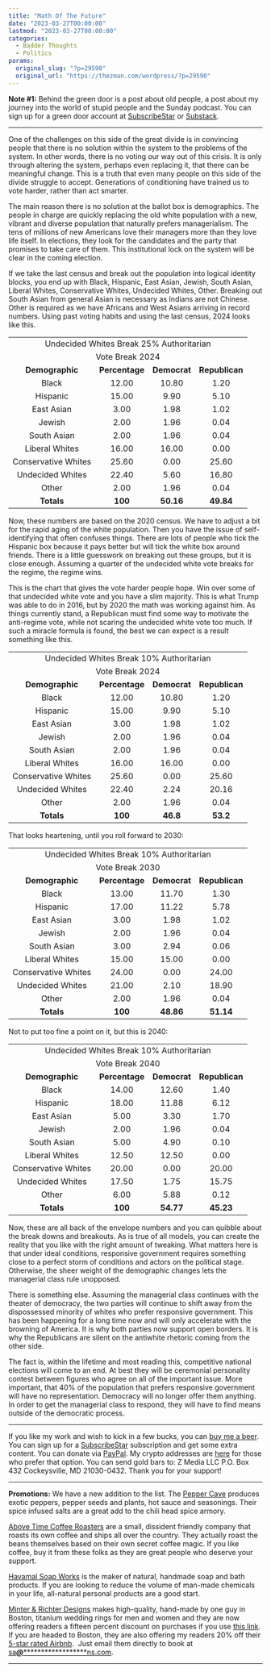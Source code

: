```yaml
---
title: "Math Of The Future"
date: "2023-03-27T00:00:00"
lastmod: "2023-03-27T00:00:00"
categories:
  - Badder Thoughts
  - Politics
params:
  original_slug: "?p=29590"
  original_url: "https://thezman.com/wordpress/?p=29590"
---
```


**Note \#1:** Behind the green door is a post about old people, a post
about my journey into the world of stupid people and the Sunday podcast.
You can sign up for a green door account at
<a href="https://www.subscribestar.com/the-z-blog" rel="noopener"
target="_blank">SubscribeStar</a> or
<a href="https://thedissident.substack.com/" rel="noopener"
target="_blank">Substack</a>.

------------------------------------------------------------------------

One of the challenges on this side of the great divide is in convincing
people that there is no solution within the system to the problems of
the system. In other words, there is no voting our way out of this
crisis. It is only through altering the system, perhaps even replacing
it, that there can be meaningful change. This is a truth that even many
people on this side of the divide struggle to accept. Generations of
conditioning have trained us to vote harder, rather than act smarter.

The main reason there is no solution at the ballot box is demographics.
The people in charge are quickly replacing the old white population with
a new, vibrant and diverse population that naturally prefers
managerialism. The tens of millions of new Americans love their managers
more than they love life itself. In elections, they look for the
candidates and the party that promises to take care of them. This
institutional lock on the system will be clear in the coming election.

If we take the last census and break out the population into logical
identity blocks, you end up with Black, Hispanic, East Asian, Jewish,
South Asian, Liberal Whites, Conservative Whites, Undecided Whites,
Other. Breaking out South Asian from general Asian is necessary as
Indians are not Chinese. Other is required as we have Africans and West
Asians arriving in record numbers. Using past voting habits and using
the last census, 2024 looks like this.

<table width="447">
<tbody>
<tr class="odd">
<td colspan="4" style="text-align: center;" width="447">Undecided Whites
Break 25% Authoritarian</td>
</tr>
<tr class="even">
<td colspan="4" style="text-align: center;">Vote Break 2024</td>
</tr>
<tr class="odd">
<td style="text-align: center;"><strong>Demographic</strong></td>
<td style="text-align: center;"><strong>Percentage</strong></td>
<td style="text-align: center;"><strong>Democrat</strong></td>
<td style="text-align: center;"><strong>Republican</strong></td>
</tr>
<tr class="even">
<td style="text-align: center;">Black</td>
<td style="text-align: center;">12.00</td>
<td style="text-align: center;">10.80</td>
<td style="text-align: center;">1.20</td>
</tr>
<tr class="odd">
<td style="text-align: center;">Hispanic</td>
<td style="text-align: center;">15.00</td>
<td style="text-align: center;">9.90</td>
<td style="text-align: center;">5.10</td>
</tr>
<tr class="even">
<td style="text-align: center;">East Asian</td>
<td style="text-align: center;">3.00</td>
<td style="text-align: center;">1.98</td>
<td style="text-align: center;">1.02</td>
</tr>
<tr class="odd">
<td style="text-align: center;">Jewish</td>
<td style="text-align: center;">2.00</td>
<td style="text-align: center;">1.96</td>
<td style="text-align: center;">0.04</td>
</tr>
<tr class="even">
<td style="text-align: center;">South Asian</td>
<td style="text-align: center;">2.00</td>
<td style="text-align: center;">1.96</td>
<td style="text-align: center;">0.04</td>
</tr>
<tr class="odd">
<td style="text-align: center;">Liberal Whites</td>
<td style="text-align: center;">16.00</td>
<td style="text-align: center;">16.00</td>
<td style="text-align: center;">0.00</td>
</tr>
<tr class="even">
<td style="text-align: center;">Conservative Whites</td>
<td style="text-align: center;">25.60</td>
<td style="text-align: center;">0.00</td>
<td style="text-align: center;">25.60</td>
</tr>
<tr class="odd">
<td style="text-align: center;">Undecided Whites</td>
<td style="text-align: center;">22.40</td>
<td style="text-align: center;">5.60</td>
<td style="text-align: center;">16.80</td>
</tr>
<tr class="even">
<td style="text-align: center;">Other</td>
<td style="text-align: center;">2.00</td>
<td style="text-align: center;">1.96</td>
<td style="text-align: center;">0.04</td>
</tr>
<tr class="odd">
<td style="text-align: center;"><strong>Totals</strong></td>
<td style="text-align: center;"><strong>100</strong></td>
<td style="text-align: center;"><strong>50.16</strong></td>
<td style="text-align: center;"><strong>49.84</strong></td>
</tr>
</tbody>
</table>

Now, these numbers are based on the 2020 census. We have to adjust a bit
for the rapid aging of the white population. Then you have the issue of
self-identifying that often confuses things. There are lots of people
who tick the Hispanic box because it pays better but will tick the white
box around friends. There is a little guesswork on breaking out these
groups, but it is close enough. Assuming a quarter of the undecided
white vote breaks for the regime, the regime wins.

This is the chart that gives the vote harder people hope. Win over some
of that undecided white vote and you have a slim majority. This is what
Trump was able to do in 2016, but by 2020 the math was working against
him. As things currently stand, a Republican must find some way to
motivate the anti-regime vote, while not scaring the undecided white
vote too much. If such a miracle formula is found, the best we can
expect is a result something like this.

<table width="447">
<tbody>
<tr class="odd">
<td colspan="4" style="text-align: center;" width="447">Undecided Whites
Break 10% Authoritarian</td>
</tr>
<tr class="even">
<td colspan="4" style="text-align: center;">Vote Break 2024</td>
</tr>
<tr class="odd">
<td style="text-align: center;"><strong>Demographic</strong></td>
<td style="text-align: center;"><strong>Percentage</strong></td>
<td style="text-align: center;"><strong>Democrat</strong></td>
<td style="text-align: center;"><strong>Republican</strong></td>
</tr>
<tr class="even">
<td style="text-align: center;">Black</td>
<td style="text-align: center;">12.00</td>
<td style="text-align: center;">10.80</td>
<td style="text-align: center;">1.20</td>
</tr>
<tr class="odd">
<td style="text-align: center;">Hispanic</td>
<td style="text-align: center;">15.00</td>
<td style="text-align: center;">9.90</td>
<td style="text-align: center;">5.10</td>
</tr>
<tr class="even">
<td style="text-align: center;">East Asian</td>
<td style="text-align: center;">3.00</td>
<td style="text-align: center;">1.98</td>
<td style="text-align: center;">1.02</td>
</tr>
<tr class="odd">
<td style="text-align: center;">Jewish</td>
<td style="text-align: center;">2.00</td>
<td style="text-align: center;">1.96</td>
<td style="text-align: center;">0.04</td>
</tr>
<tr class="even">
<td style="text-align: center;">South Asian</td>
<td style="text-align: center;">2.00</td>
<td style="text-align: center;">1.96</td>
<td style="text-align: center;">0.04</td>
</tr>
<tr class="odd">
<td style="text-align: center;">Liberal Whites</td>
<td style="text-align: center;">16.00</td>
<td style="text-align: center;">16.00</td>
<td style="text-align: center;">0.00</td>
</tr>
<tr class="even">
<td style="text-align: center;">Conservative Whites</td>
<td style="text-align: center;">25.60</td>
<td style="text-align: center;">0.00</td>
<td style="text-align: center;">25.60</td>
</tr>
<tr class="odd">
<td style="text-align: center;">Undecided Whites</td>
<td style="text-align: center;">22.40</td>
<td style="text-align: center;">2.24</td>
<td style="text-align: center;">20.16</td>
</tr>
<tr class="even">
<td style="text-align: center;">Other</td>
<td style="text-align: center;">2.00</td>
<td style="text-align: center;">1.96</td>
<td style="text-align: center;">0.04</td>
</tr>
<tr class="odd">
<td style="text-align: center;"><strong>Totals</strong></td>
<td style="text-align: center;"><strong>100</strong></td>
<td style="text-align: center;"><strong>46.8</strong></td>
<td style="text-align: center;"><strong>53.2</strong></td>
</tr>
</tbody>
</table>

That looks heartening, until you roll forward to 2030:

<table width="447">
<tbody>
<tr class="odd">
<td colspan="4" style="text-align: center;" width="447">Undecided Whites
Break 10% Authoritarian</td>
</tr>
<tr class="even">
<td colspan="4" style="text-align: center;">Vote Break 2030</td>
</tr>
<tr class="odd">
<td style="text-align: center;"><strong>Demographic</strong></td>
<td style="text-align: center;"><strong>Percentage</strong></td>
<td style="text-align: center;"><strong>Democrat</strong></td>
<td style="text-align: center;"><strong>Republican</strong></td>
</tr>
<tr class="even">
<td style="text-align: center;">Black</td>
<td style="text-align: center;">13.00</td>
<td style="text-align: center;">11.70</td>
<td style="text-align: center;">1.30</td>
</tr>
<tr class="odd">
<td style="text-align: center;">Hispanic</td>
<td style="text-align: center;">17.00</td>
<td style="text-align: center;">11.22</td>
<td style="text-align: center;">5.78</td>
</tr>
<tr class="even">
<td style="text-align: center;">East Asian</td>
<td style="text-align: center;">3.00</td>
<td style="text-align: center;">1.98</td>
<td style="text-align: center;">1.02</td>
</tr>
<tr class="odd">
<td style="text-align: center;">Jewish</td>
<td style="text-align: center;">2.00</td>
<td style="text-align: center;">1.96</td>
<td style="text-align: center;">0.04</td>
</tr>
<tr class="even">
<td style="text-align: center;">South Asian</td>
<td style="text-align: center;">3.00</td>
<td style="text-align: center;">2.94</td>
<td style="text-align: center;">0.06</td>
</tr>
<tr class="odd">
<td style="text-align: center;">Liberal Whites</td>
<td style="text-align: center;">15.00</td>
<td style="text-align: center;">15.00</td>
<td style="text-align: center;">0.00</td>
</tr>
<tr class="even">
<td style="text-align: center;">Conservative Whites</td>
<td style="text-align: center;">24.00</td>
<td style="text-align: center;">0.00</td>
<td style="text-align: center;">24.00</td>
</tr>
<tr class="odd">
<td style="text-align: center;">Undecided Whites</td>
<td style="text-align: center;">21.00</td>
<td style="text-align: center;">2.10</td>
<td style="text-align: center;">18.90</td>
</tr>
<tr class="even">
<td style="text-align: center;">Other</td>
<td style="text-align: center;">2.00</td>
<td style="text-align: center;">1.96</td>
<td style="text-align: center;">0.04</td>
</tr>
<tr class="odd">
<td style="text-align: center;"><strong>Totals</strong></td>
<td style="text-align: center;"><strong>100</strong></td>
<td style="text-align: center;"><strong>48.86</strong></td>
<td style="text-align: center;"><strong>51.14</strong></td>
</tr>
</tbody>
</table>

Not to put too fine a point on it, but this is 2040:

<table width="447">
<tbody>
<tr class="odd">
<td colspan="4" style="text-align: center;" width="447">Undecided Whites
Break 10% Authoritarian</td>
</tr>
<tr class="even">
<td colspan="4" style="text-align: center;">Vote Break 2040</td>
</tr>
<tr class="odd">
<td style="text-align: center;"><strong>Demographic</strong></td>
<td style="text-align: center;"><strong>Percentage</strong></td>
<td style="text-align: center;"><strong>Democrat</strong></td>
<td style="text-align: center;"><strong>Republican</strong></td>
</tr>
<tr class="even">
<td style="text-align: center;">Black</td>
<td style="text-align: center;">14.00</td>
<td style="text-align: center;">12.60</td>
<td style="text-align: center;">1.40</td>
</tr>
<tr class="odd">
<td style="text-align: center;">Hispanic</td>
<td style="text-align: center;">18.00</td>
<td style="text-align: center;">11.88</td>
<td style="text-align: center;">6.12</td>
</tr>
<tr class="even">
<td style="text-align: center;">East Asian</td>
<td style="text-align: center;">5.00</td>
<td style="text-align: center;">3.30</td>
<td style="text-align: center;">1.70</td>
</tr>
<tr class="odd">
<td style="text-align: center;">Jewish</td>
<td style="text-align: center;">2.00</td>
<td style="text-align: center;">1.96</td>
<td style="text-align: center;">0.04</td>
</tr>
<tr class="even">
<td style="text-align: center;">South Asian</td>
<td style="text-align: center;">5.00</td>
<td style="text-align: center;">4.90</td>
<td style="text-align: center;">0.10</td>
</tr>
<tr class="odd">
<td style="text-align: center;">Liberal Whites</td>
<td style="text-align: center;">12.50</td>
<td style="text-align: center;">12.50</td>
<td style="text-align: center;">0.00</td>
</tr>
<tr class="even">
<td style="text-align: center;">Conservative Whites</td>
<td style="text-align: center;">20.00</td>
<td style="text-align: center;">0.00</td>
<td style="text-align: center;">20.00</td>
</tr>
<tr class="odd">
<td style="text-align: center;">Undecided Whites</td>
<td style="text-align: center;">17.50</td>
<td style="text-align: center;">1.75</td>
<td style="text-align: center;">15.75</td>
</tr>
<tr class="even">
<td style="text-align: center;">Other</td>
<td style="text-align: center;">6.00</td>
<td style="text-align: center;">5.88</td>
<td style="text-align: center;">0.12</td>
</tr>
<tr class="odd">
<td style="text-align: center;"><strong>Totals</strong></td>
<td style="text-align: center;"><strong>100</strong></td>
<td style="text-align: center;"><strong>54.77</strong></td>
<td style="text-align: center;"><strong>45.23</strong></td>
</tr>
</tbody>
</table>

Now, these are all back of the envelope numbers and you can quibble
about the break downs and breakouts. As is true of all models, you can
create the reality that you like with the right amount of tweaking. What
matters here is that under ideal conditions, responsive government
requires something close to a perfect storm of conditions and actors on
the political stage. Otherwise, the sheer weight of the demographic
changes lets the managerial class rule unopposed.

There is something else. Assuming the managerial class continues with
the theater of democracy, the two parties will continue to shift away
from the dispossessed minority of whites who prefer responsive
government. This has been happening for a long time now and will only
accelerate with the browning of America. It is why both parties now
support open borders. It is why the Republicans are silent on the
antiwhite rhetoric coming from the other side.

The fact is, within the lifetime and most reading this, competitive
national elections will come to an end. At best they will be ceremonial
personality contest between figures who agree on all of the important
issue. More important, that 40% of the population that prefers
responsive government will have no representation. Democracy will no
longer offer them anything. In order to get the managerial class to
respond, they will have to find means outside of the democratic process.

------------------------------------------------------------------------

If you like my work and wish to kick in a few bucks, you can
<a href="https://www.buymeacoffee.com/mujolulu" rel="noopener"
target="_blank">buy me a beer</a>. You can sign up for a
<a href="https://www.subscribestar.com/the-z-blog" rel="noopener"
target="_blank">SubscribeStar</a> subscription and get some extra
content. You can donate via <a
href="https://www.paypal.com/donate/?cmd=_s-xclick&amp;hosted_button_id=UDAS2Q8JYA6CN&amp;source=url"
rel="noopener" target="_blank">PayPal</a>. My crypto addresses are
<a href="https://thezman.com/wordpress/?page_id=22713" rel="noopener"
target="_blank">here</a> for those who prefer that option. You can send
gold bars to: Z Media LLC P.O. Box 432 Cockeysville, MD 21030-0432.
Thank you for your support!

------------------------------------------------------------------------

**Promotions:** We have a new addition to the list. The
<a href="https://peppercave.com/shop/ols/products" rel="noopener"
target="_blank">Pepper Cave</a> produces exotic peppers, pepper seeds
and plants, hot sauce and seasonings. Their spice infused salts are a
great add to the chili head spice armory.

<a href="https://abovetimecoffee.com/" rel="noopener"
target="_blank">Above Time Coffee Roasters</a> are a small, dissident
friendly company that roasts its own coffee and ships all over the
country. They actually roast the beans themselves based on their own
secret coffee magic. If you like coffee, buy it from these folks as they
are great people who deserve your support.

<a href="https://havamalsoapworks.com/" rel="noopener"
target="_blank">Havamal Soap Works</a> is the maker of natural, handmade
soap and bath products. If you are looking to reduce the volume of
man-made chemicals in your life, all-natural personal products are a
good start.

<a href="https://www.minterandrichterdesigns.com/"
rel="noreferrer nofollow noopener" target="_blank">Minter &amp; Richter
Designs</a> makes high-quality, hand-made by one guy in Boston, titanium
wedding rings for men and women and they are now offering readers a
fifteen percent discount on purchases if you use
<a href="https://www.minterandrichterdesigns.com/discount/ZMAN"
rel="noreferrer nofollow noopener" target="_blank">this link</a>.
<span class="highlight"><span class="colour"><span class="font"><span class="size">If
you are headed to Boston, they are also offering my readers 20% off
their <a
href="https://www.airbnb.com/users/7988017/listings?user_id=7988017&amp;s=3"
rel="noopener noreferrer" target="_blank">5-star rated Airbnb</a>.  Just
email them directly to book at
<a href="mailto:sa***@*********************ns.com"
data-original-string="j8gTdyjsP/Wf/wygDursVA==cb7EfPDFtNdPUJoaQzLWWvFjjj4XKDBypgTd52V8fXQbk5dMgEAoW0+4Ul92DEOMVvp"><span
class="apbct-email-encoder"
data-original-string="jITUn3P+sLcgu5uBXMX2JQ==cb7WCqo6cwtCjUnPWvwFVF299oXq3THE3quOMk4JDDT1iAIhIJNrZXsN/6Llmt5bgPd"
title="This contact has been encoded by Anti-Spam by CleanTalk. Click to decode. To finish the decoding make sure that JavaScript is enabled in your browser.">sa<span
class="apbct-blur">***</span>@<span
class="apbct-blur">*********************</span>ns.com</span></a>.</span></span></span></span>

------------------------------------------------------------------------
